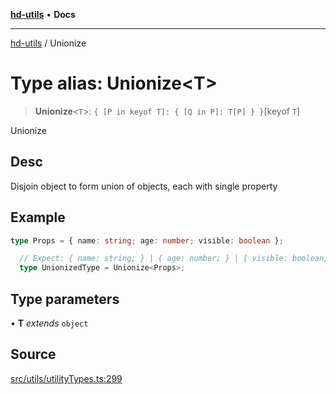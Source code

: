 [**hd-utils**](../README.md) • **Docs**

***

[hd-utils](../globals.md) / Unionize

# Type alias: Unionize\<T\>

> **Unionize**\<`T`\>: `{ [P in keyof T]: { [Q in P]: T[P] } }`\[keyof `T`\]

Unionize

## Desc

Disjoin object to form union of objects, each with single property

## Example

```ts
type Props = { name: string; age: number; visible: boolean };

  // Expect: { name: string; } | { age: number; } | { visible: boolean; }
  type UnionizedType = Unionize<Props>;
```

## Type parameters

• **T** *extends* `object`

## Source

[src/utils/utilityTypes.ts:299](https://github.com/AhmadHddad/h-utils/blob/b1dfa95e218c9605f39fc234662ef50e62fadcb8/src/utils/utilityTypes.ts#L299)
